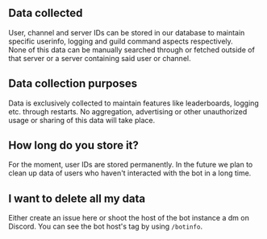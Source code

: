 ## Data collected
User, channel and server IDs can be stored in our database to maintain specific userinfo, logging and guild command aspects respectively.  
None of this data can be manually searched through or fetched outside of that server or a server containing said user or channel.

## Data collection purposes
Data is exclusively collected to maintain features like leaderboards, logging etc. through restarts. No aggregation, advertising or other unauthorized usage or sharing of this data will take place.

## How long do you store it?
For the moment, user IDs are stored permanently. In the future we plan to clean up data of users who haven't interacted with the bot in a long time.

## I want to delete all my data
Either create an issue here or shoot the host of the bot instance a dm on Discord. You can see the bot host's tag by using `/botinfo`.
